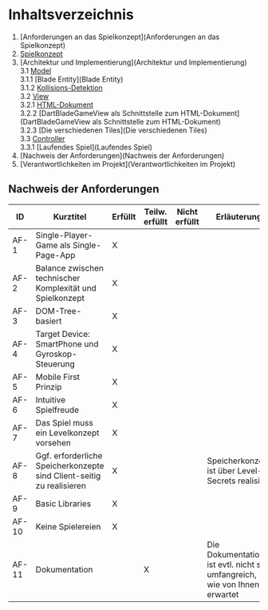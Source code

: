 # Inhaltsverzeichnis

1. [Anforderungen an das Spielkonzept](Anforderungen an das Spielkonzept)
2. [Spielkonzept](Spielkonzept)
3. [Architektur und Implementierung](Architektur und Implementierung)  
   3.1 [Model](Model)  
   3.1.1 [Blade Entity](Blade Entity)  
   3.1.2 [Kollisions-Detektion](Kollisions-Detektion)  
   3.2 [View](View)  
   3.2.1 [HTML-Dokument](HTML-Dokument)  
   3.2.2 [DartBladeGameView als Schnittstelle zum HTML-Dokument](DartBladeGameView als Schnittstelle zum HTML-Dokument)  
   3.2.3 [Die verschiedenen Tiles](Die verschiedenen Tiles)  
   3.3 [Controller](Controller)  
   3.3.1 [Laufendes Spiel](Laufendes Spiel)  
4. [Nachweis der Anforderungen](Nachweis der Anforderungen)
5. [Verantwortlichkeiten im Projekt](Verantwortlichkeiten im Projekt)  

## Nachweis der Anforderungen  

| ID    | Kurztitel                              | Erfüllt | Teilw. erfüllt | Nicht erfüllt | Erläuterung |
| ------| -------------------------------------- | ------- | -------------- | ------------- | ----------- |
| AF-1  | Single-Player-Game als Single-Page-App | X       |                |               |             |
| AF-2  | Balance zwischen technischer Komplexität und Spielkonzept | X       |                |               |             |
| AF-3  | DOM-Tree-basiert                       | X       |                |               |             |
| AF-4  | Target Device: SmartPhone und Gyroskop-Steuerung | X              |               |              |             |
| AF-5  | Mobile First Prinzip                   | X       |                |               |             |
| AF-6  | Intuitive Spielfreude                  | X       |                |               |             |
| AF-7  | Das Spiel muss ein Levelkonzept vorsehen | X       |                |               |             |
| AF-8  | Ggf. erforderliche Speicherkonzepte sind Client-seitig zu realisieren | X        |                |               |Speicherkonzept ist über Level-Secrets realisiert|
| AF-9  | Basic Libraries                        | X       |                |               |             |
| AF-10 | Keine Spielereien                      | X       |                |               |             |
| AF-11 | Dokumentation                          |         | X              |               | Die Dokumentation ist evtl. nicht so umfangreich, wie von Ihnen erwartet            |